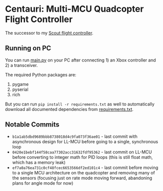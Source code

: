 # Centauri: Multi-MCU Quadcopter Flight Controller
The successor to my [Scout flight controller](https://github.com/TimHanewich/scout).

## Running on PC
You can run [main.py](./src/controller/PC/main.py) on your PC after connecting 1) an Xbox controller and 2) a transceiver.

The required Python packages are:
1. pygame
2. pyserial
3. rich

But you can run `pip install -r requirements.txt` as well to automatically download all documented dependencies from [requirements.txt](./src/controller/PC/requirements.txt).

## Notable Commits
- `b1a1ab5dbd9689bbb8738018d4c9fa073f36ae01` - last commit with asynchronous design for LL-MCU before going to a single, synchronous loop
- `0420e1bebf144f58caa77302acc31632fdf95362` - last commit on LL-MCU before converting to integer math for PID loops (this is still float math, which has a memory leak)
- `ef7a0a76ea731c0cf48fcec6653566df2ed101c4` - last commit before moving to a single MCU architecture on the quadcopter and removing many of the sensors (focusing just on rate mode moving forward, abandoning plans for angle mode for now)